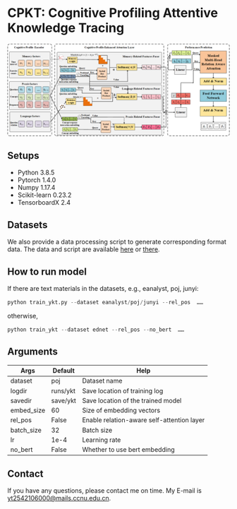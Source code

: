 # CPKT: Cognitive Profiling Attentive Knowledge Tracing
![CPKT模型图未加载成功](./data/_static/model%20diagram.png "CPKT model")

## Setups
* Python 3.8.5
* Pytorch 1.4.0
* Numpy 1.17.4
* Scikit-learn 0.23.2
* TensorboardX 2.4

## Datasets
We also provide a data processing script to generate corresponding format data. The data and script are available [here](https://www.aliyundrive.com/s/SKentNYYpaz) or [there](https://drive.google.com/drive/folders/159Gl27XF1oQBEkSSnosnhkLrIweG2TF1?usp=sharing).  

## How to run model
If there are text materials in the datasets, e.g., eanalyst, poj, junyi:  
```python
python train_ykt.py --dataset eanalyst/poj/junyi --rel_pos  ……
```
otherwise,
```python
python train_ykt --dataset ednet --rel_pos --no_bert  ……
```

## Arguments
| Args       | Default | Help                                                         |
| ---------- | ------- | ------------------------------------------------------------ |
| dataset    | poj     | Dataset name                                                 |
| logdir     | runs/ykt| Save location of training log                                |
| savedir    | save/ykt| Save location of the trained model                           |
| embed_size | 60      | Size of embedding vectors                                    |
| rel_pos    | False   | Enable relation-aware self-attention layer                   |
| batch_size | 32      | Batch size                                                   |
| lr         | 1e-4    | Learning rate                                                |
| no_bert    | False   | Whether to use bert embedding                                |

## Contact
If you have any questions, please contact me on time. My E-mail is yt2542106000@mails.ccnu.edu.cn.
